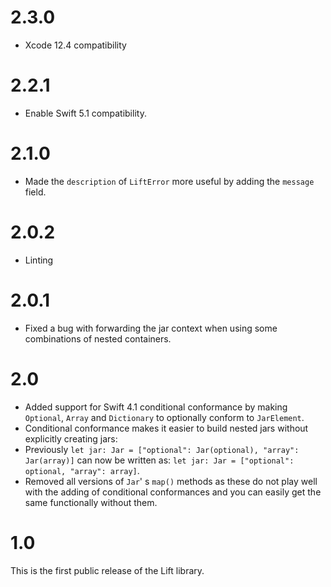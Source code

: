 # 2.3.0

- Xcode 12.4 compatibility

# 2.2.1

- Enable Swift 5.1 compatibility.

# 2.1.0

- Made the `description` of `LiftError` more useful by adding the `message` field.  


# 2.0.2

- Linting

# 2.0.1

- Fixed a bug with forwarding the jar context when using some combinations of nested containers.

# 2.0

- Added support for Swift 4.1 conditional conformance by making `Optional`, `Array` and `Dictionary` to optionally conform to `JarElement`. 
- Conditional conformance makes it easier to build nested jars without explicitly creating jars:
- Previously `let jar: Jar = ["optional": Jar(optional), "array": Jar(array)]` can now be written as: `let jar: Jar = ["optional": optional, "array": array]`.
- Removed all versions of `Jar`' s  `map()` methods as these do not play well with the adding of conditional conformances and you can easily get the same functionally without them.

# 1.0

This is the first public release of the Lift library.
